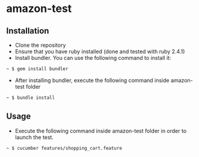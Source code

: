 # amazon-test

## Installation
- Clone the repository
- Ensure that you have ruby installed (done and tested with ruby 2.4.1)
- Install bundler. You can use the following command to install it:
```bash
~ $ gem install bundler
```
- After installing bundler, execute the following command inside amazon-test folder
```bash
~ $ bundle install
```

## Usage
- Execute the following command inside amazon-test folder in order to launch the test.
```bash
~ $ cucumber features/shopping_cart.feature
```
